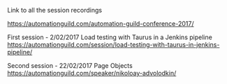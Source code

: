
Link to all the session recordings

https://automationguild.com/automation-guild-conference-2017/

First session - 2/02/2017
Load testing with Taurus in a Jenkins pipeline
https://automationguild.com/session/load-testing-with-taurus-in-jenkins-pipeline/

Second session - 22/02/2017
Page Objects 
https://automationguild.com/speaker/nikoloay-advolodkin/



